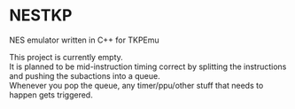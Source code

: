 # NESTKP
NES emulator written in C++ for TKPEmu    

This project is currently empty.    
It is planned to be mid-instruction timing correct by splitting the instructions and pushing the subactions into a queue.    
Whenever you pop the queue, any timer/ppu/other stuff that needs to happen gets triggered.
